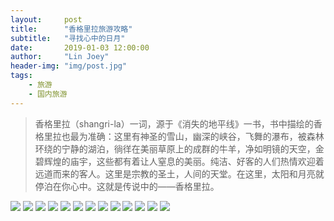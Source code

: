 ```yaml
---
layout:     post
title:      "香格里拉旅游攻略"
subtitle:   "寻找心中的日月"
date:       2019-01-03 12:00:00
author:     "Lin Joey"
header-img: "img/post.jpg"
tags:
    - 旅游
    - 国内旅游
---
```

>香格里拉（shangri-la）一词，源于《消失的地平线》一书，书中描绘的香格里拉也最为准确：这里有神圣的雪山，幽深的峡谷，飞舞的瀑布，被森林环绕的宁静的湖泊，徜徉在美丽草原上的成群的牛羊，净如明镜的天空，金碧辉煌的庙宇，这些都有着让人窒息的美丽。纯洁、好客的人们热情欢迎着远道而来的客人。这里是宗教的圣土，人间的天堂。在这里，太阳和月亮就停泊在你心中。这就是传说中的——香格里拉。

![](https://linjoey-image.oss-cn-beijing.aliyuncs.com/我是驴友-香格里拉_页面_01.jpg)
![](https://linjoey-image.oss-cn-beijing.aliyuncs.com/我是驴友-香格里拉_页面_02.jpg)
![](https://linjoey-image.oss-cn-beijing.aliyuncs.com/我是驴友-香格里拉_页面_03.jpg)
![](https://linjoey-image.oss-cn-beijing.aliyuncs.com/我是驴友-香格里拉_页面_04.jpg)
![](https://linjoey-image.oss-cn-beijing.aliyuncs.com/我是驴友-香格里拉_页面_05.jpg)
![](https://linjoey-image.oss-cn-beijing.aliyuncs.com/我是驴友-香格里拉_页面_06.jpg)
![](https://linjoey-image.oss-cn-beijing.aliyuncs.com/我是驴友-香格里拉_页面_07.jpg)
![](https://linjoey-image.oss-cn-beijing.aliyuncs.com/我是驴友-香格里拉_页面_08.jpg)
![](https://linjoey-image.oss-cn-beijing.aliyuncs.com/我是驴友-香格里拉_页面_09.jpg)
![](https://linjoey-image.oss-cn-beijing.aliyuncs.com/我是驴友-香格里拉_页面_10.jpg)
![](https://linjoey-image.oss-cn-beijing.aliyuncs.com/我是驴友-香格里拉_页面_11.jpg)
![](https://linjoey-image.oss-cn-beijing.aliyuncs.com/我是驴友-香格里拉_页面_12.jpg)
![](https://linjoey-image.oss-cn-beijing.aliyuncs.com/我是驴友-香格里拉_页面_13.jpg)

